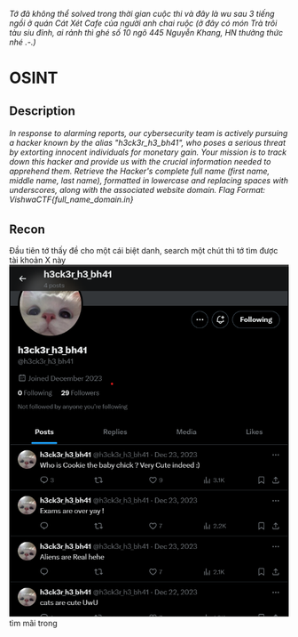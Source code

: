 *Tớ đã không thể solved trong thời gian cuộc thi và đây là wu sau 3 tiếng ngồi ở quán Cát Xét Cafe của người anh chai ruộc (ở đây có món Trà trôi tàu siu đỉnh, ai rảnh thì ghé số 10 ngõ 445 Nguyễn Khang, HN thưởng thức nhé .-.)*



# OSINT
## Description
######  In response to alarming reports, our cybersecurity team is actively pursuing a hacker known by the alias "h3ck3r_h3_bh41", who poses a serious threat by extorting innocent individuals for monetary gain. Your mission is to track down this hacker and provide us with the crucial information needed to apprehend them. Retrieve the Hacker's complete full name (first name, middle name, last name), formatted in lowercase and replacing spaces with underscores, along with the associated website domain. Flag Format: VishwaCTF{full_name_domain.in}

## Recon
Đầu tiên tớ thấy đề cho một cái biệt danh, search một chút thì tớ tìm được tài khoản X này ![](/osint1.png "") tìm mãi trong
